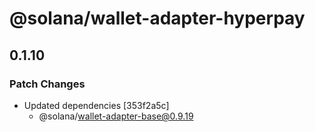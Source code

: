 # @solana/wallet-adapter-hyperpay

## 0.1.10

### Patch Changes

-   Updated dependencies [353f2a5c]
    -   @solana/wallet-adapter-base@0.9.19
